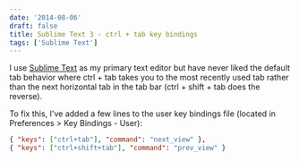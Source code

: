 ```yaml
---
date: '2014-08-06'
draft: false
title: Sublime Text 3 - ctrl + tab key bindings
tags: ['Sublime Text']
---
```


I use [Sublime Text](http://sublimetext.com) as my primary text editor but have never liked the default tab behavior where ctrl + tab takes you to the most recently used tab rather than the next horizontal tab in the tab bar (ctrl + shift + tab does the reverse).<!-- excerpt -->

To fix this, I've added a few lines to the user key bindings file (located in Preferences > Key Bindings - User):

```json
{ "keys": ["ctrl+tab"], "command": "next_view" },
{ "keys": ["ctrl+shift+tab"], "command": "prev_view" }
```
